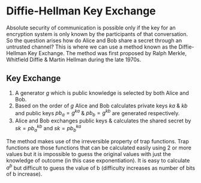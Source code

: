 # Diffie-Hellman Key Exchange
Absolute security of communication is possible only if the key for an encryption system is only known by the participants of that conversation. So the question arises how do Alice and Bob share a secret through an untrusted channel? This is where we can use a method known as the Diffie-Hellman Key Exchange. The method was first proposed by Ralph Merkle, Whitfield Diffie & Martin Hellman during the late 1970s. 

## Key Exchange

1. A generator $g$ which is public knowledge is selected by both Alice and Bob.
2. Based on the order of $g$ Alice and Bob calculates private keys $ka$ & $kb$ and public keys $pb_a = g^{ka}$ & $pb_b = g^{kb}$ are generated respectively.
3. Alice and Bob exchanges public keys & calculates the shared secret by $sk = pb_a^{kb}$ and $sk = pb_b^{ka}$

The method makes use of the irreversible property of trap functions. Trap functions are those functions that can be calculated easily using 2 or more values but it is impossible to guess the original values with just the knowledge of outcome (in this case exponentiation). It is easy to calculate $a^b$ but difficult to guess the value of b (difficulty increases as number of bits of b increase).


